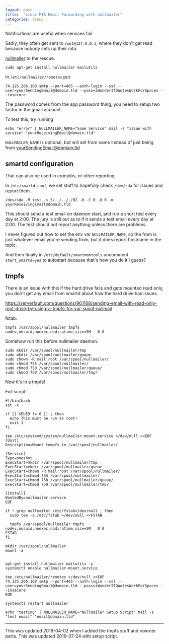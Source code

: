 ```yaml
---
layout: post
title:  "Linux MTA Email Forwarding with nullmailer"
categories: linux
---
```


Notifications are useful when services fail.

Sadly, they often get sent to `root@127.0.0.1`, where they don't get read because nobody sets up their mta.

[nullmailer](https://untroubled.org/nullmailer/) to the rescue.

<!--excerpt-->
```
sudo apt-get install nullmailer mailutils
```


In `/etc/nullmailer/remotes` put
```
74.125.206.108 smtp --port=465 --auth-login --ssl --user=yourSendingEmail@domain.tld --pass=iWonderIfQuotesWorkForSpaces --insecure
```
The password comes from the app password thing, you need to setup two factor in the gmail account.


To test this, try running
```
echo "error" | NULLMAILER_NAME="Some Service" mail -s "issue with service" "yourReceivingEmail@domain.tld"
```
`NULLMAILER_NAME` is optional, but will set from name instead of just being from yourSendingEmail@domain.tld


## smartd configuration
That can also be used in cronjobs, or other reporting.

In `/etc/smartd.conf`, we set stuff to hopefully check `/dev/sda` for issues and report them.
```
/dev/sda -M test -s S/../.././02 -H -C 0 -U 0 -m yourReceivingEmail@domain.tld
```
This should send a test email on daemon start, and run a short test every day at 2:00.
The jury is still out as to if it sends a test email every day at 2:00.
The test should not report anything unless there are problems.

I never figured out how to set the env var `NULLMAILER_NAME`, so the from is just whatever email you're sending from, but it does report hostname in the topic.

And then finally in `/etc/default/smartmontools` uncomment `start_smartd=yes` to autostart because that's how you do it I guess?

## tmpfs

There is an issue with this if the hard drive fails and gets mounted read only, you don't get any email from smartd about how the hard drive has issues.

https://serverfault.com/questions/961168/sending-email-with-read-only-root-drive-by-using-a-tmpfs-for-var-spool-nullmail

fstab:
```
tmpfs /var/spool/nullmailer tmpfs nodev,nosuid,noexec,nodiratime,size=5M   0 0
```
Somehow run this before nullmailer daemon:
```
sudo mkdir /var/spool/nullmailer/tmp
sudo mkdir /var/spool/nullmailer/queue
sudo chown -R mail:root /var/spool/nullmailer/
sudo chmod 755 /var/spool/nullmailer/
sudo chmod 750 /var/spool/nullmailer/queue/
sudo chmod 750 /var/spool/nullmailer/tmp/
```

Now it's in a tmpfs!

Full script:

```
#!/bin/bash
set -x

if [[ $EUID != 0 ]] ; then
  echo This must be run as root!
  exit 1
fi

tee /etc/systemd/system/nullmailer-mount.service >/dev/null <<EOF
[Unit]
Description=Mount tempfs in /var/spool/nullmailer/

[Service]
Type=oneshot
ExecStart=mkdir /var/spool/nullmailer/tmp
ExecStart=mkdir /var/spool/nullmailer/queue
ExecStart=chown -R mail:root /var/spool/nullmailer/
ExecStart=chmod 755 /var/spool/nullmailer/
ExecStart=chmod 750 /var/spool/nullmailer/queue/
ExecStart=chmod 750 /var/spool/nullmailer/tmp/

[Install]
WantedBy=nullmailer.service
EOF

if ! grep nullmailer /etc/fstab>/dev/null ; then
  sudo tee -a /etc/fstab >/dev/null <<FSTAB

  tmpfs /var/spool/nullmailer tmpfs nodev,nosuid,noexec,nodiratime,size=5M   0 0
FSTAB
fi

mkdir /var/spool/nullmailer
mount -a


apt-get install nullmailer mailutils -y
systemctl enable nullmailer-mount.service

tee /etc/nullmailer/remotes >/dev/null <<EOF
74.125.206.108 smtp --port=465 --auth-login --ssl --user=yourSendingEmail@domain.tld --pass=iWonderIfQuotesWorkForSpaces --insecure
EOF

systemctl restart nullmailer

echo "testing" | NULLMAILER_NAME="Nullmailer Setup Script" mail -s "test email" "email@domain.tld"
```

---
This was updated 2019-04-02 when I added the tmpfs stuff and rewrote parts.
This was updated 2019-07-24 with setup script.

